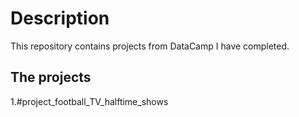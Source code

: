 # Description
This repository contains projects from DataCamp I have completed.


## The projects
1.#project_football_TV_halftime_shows

